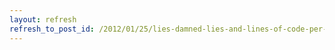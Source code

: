 ```yaml
---
layout: refresh
refresh_to_post_id: /2012/01/25/lies-damned-lies-and-lines-of-code-per-day-james-stuart
---
```

